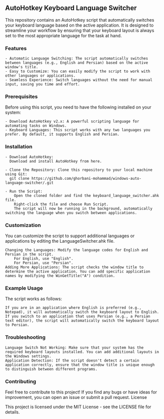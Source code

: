 ## AutoHotkey Keyboard Language Switcher

This repository contains an AutoHotkey script that automatically switches your keyboard language based on the active application. It is designed to streamline your workflow by ensuring that your keyboard layout is always set to the most appropriate language for the task at hand.

### Features

    - Automatic Language Switching: The script automatically switches between languages (e.g., English and Persian) based on the active window's title.
    - Easy to Customize: You can easily modify the script to work with other languages or applications.
    - Seamless Experience: Switch languages without the need for manual input, saving you time and effort.

### Prerequisites

Before using this script, you need to have the following installed on your system:
    
    - Download AutoHotkey v2.x: A powerful scripting language for automating tasks on Windows. 
    - Keyboard Languages: This script works with any two languages you prefer. By default, it supports English and Persian.

### Installation

    - Download AutoHotkey:
      Download and install AutoHotkey from here.

    - Clone the Repository: Clone this repository to your local machine using Git:
      git clone https://github.com/ghorbani-mohammad/windows-auto-language-switcher/.git

    - Run the Script:
        Open the cloned folder and find the keyboard_language_switcher.ahk file.
        Right-click the file and choose Run Script.
        The script will now be running in the background, automatically switching the language when you switch between applications.

### Customization

You can customize the script to support additional languages or applications by editing the LanguageSwitcher.ahk file.

    Changing the Languages: Modify the language codes for English and Persian in the script.
        For English, use "English".
        For Persian, use "Persian".
    Adding More Applications: The script checks the window title to determine the active application. You can add specific application names by modifying the WinGetTitle("A") condition.

### Example Usage

The script works as follows:

    If you are in an application where English is preferred (e.g., Notepad), it will automatically switch the keyboard layout to English.
    If you switch to an application that uses Persian (e.g., a Persian text editor), the script will automatically switch the keyboard layout to Persian.

### Troubleshooting

    Language Switch Not Working: Make sure that your system has the required keyboard layouts installed. You can add additional layouts in the Windows settings.
    Application Detection: If the script doesn't detect a certain application correctly, ensure that the window title is unique enough to distinguish between different programs.

### Contributing

Feel free to contribute to this project! If you find any bugs or have ideas for improvement, you can open an issue or submit a pull request.
License

This project is licensed under the MIT License - see the LICENSE file for details.
